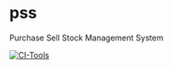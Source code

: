 # pss
Purchase Sell Stock Management System

[![CI-Tools](https://travis-ci.org/pss-dev/pss.svg?branch=master)](https://travis-ci.org/github/pss-dev/pss)

[^_^]:
    如果编码中有任何约定,请在此声明.
